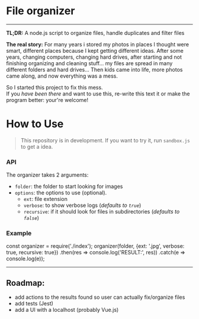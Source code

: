 
# File organizer

---

**TL;DR:** A node.js script to organize files, handle duplicates and filter files

**The real story:** For many years i stored my photos in places I thought were smart, different places because I kept getting different ideas. After some years, changing computers, changing hard drives, after starting and not finishing organizing and cleaning stuff... my files are spread in many different folders and hard drives... Then kids came into life, more photos came along, and now everything was a mess.

So I started this project to fix this mess.  
If you _have been there_ and want to use this, re-write this text it or make the program better: your're welcome!

# How to Use

> This repository is in development. If you want to try it, run `sandbox.js` to get a idea.

### API

The organizer takes 2 arguments:

 - `folder`: the folder to start looking for images
 - `options`: the options to use (optional).
    - `ext`: file extension
    - `verbose`: to show verbose logs (_defaults to `true`_)
    - `recursive`: if it should look for files in subdirectories (_defaults to `false`_)

### Example

const organizer = require('./index');
organizer(folder, {ext: '.jpg', verbose: true, recursive: true})
	.then(res => console.log('RESULT:', res))
	.catch(e => console.log(e));


---

## Roadmap:

 - add actions to the results found so user can actually fix/organize files
 - add tests (Jest)
 - add a UI with a localhost (probably Vue.js)
